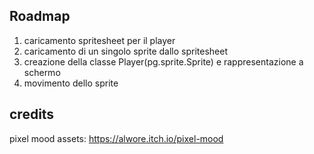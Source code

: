 

## Roadmap

1. caricamento spritesheet per il player
2. caricamento di un singolo sprite dallo spritesheet
3. creazione della classe Player(pg.sprite.Sprite) e rappresentazione a schermo
3. movimento dello sprite


## credits

pixel mood assets: https://alwore.itch.io/pixel-mood